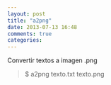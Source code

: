```yaml
---
layout: post
title: "a2png"
date: 2013-07-13 16:48
comments: true
categories: 
---
```

Convertir textos a imagen .png

>$ a2png texto.txt texto.png

